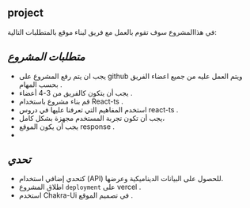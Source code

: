 ## project


 في هذاالمشروع سوف تقوم بالعمل مع فريق  لبناء  موقع  بالمتطلبات  التالية:
 
## *متطلبات المشروع*

-  يجب ان يتم رفع المشروع على github ويتم العمل عليه من جميع اعضاء الفريق بحسب المهام .
-  يجب أن يتكون كالفريق من 3-4 أعضاء .
-  قم بناء مشروع باستخدام React-ts .
-  استخدم المفاهيم التي تعرفنا عليها في دروس react-ts .
-  يجب أن تكون تجربة المستخدم مجهزة بشكل كامل،
-  يجب أن يكون الموقع response .
-  
## *تحدي*
- كتحدي إضافي استخدام  (API) للحصول على البيانات الديناميكية وعرضها.
- اطلاق المشروع `deployment` على vercel .
- استخدم Chakra-Ui في تصميم الموقع .
<!-- Hello There ! -->
<!-- ... -->
<!--  general kenobi -->




